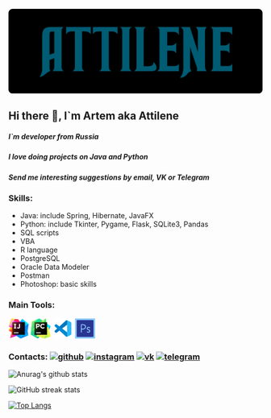 ![LOGO](LOGO/Attilene_Dark.png)

## Hi there 👋, I`m Artem aka Attilene
##### I`m developer from Russia
##### I love doing projects on Java and Python
##### Send me interesting suggestions by email, VK or Telegram

### Skills: 
* Java: include Spring, Hibernate, JavaFX 
* Python: include Tkinter, Pygame, Flask, SQLite3, Pandas
* SQL scripts
* VBA
* R language
* PostgreSQL
* Oracle Data Modeler
* Postman
* Photoshop: basic skills

### Main Tools:
<div>
  <img src='IDE/IntelliJ.png' alt='intellij' height='40'>
  <img src='IDE/PyCharm.png' alt='pycharm' height='40'>
  <img src='IDE/VisualStudioCode.png' alt='vsc' height='40'>
  <img src='IDE/Photoshop.png' alt='photoshop' height='40'>
</div>

### Contacts:     [<img src='https://cdn.jsdelivr.net/npm/simple-icons@3.0.1/icons/github.svg' alt='github' height='40'>](https://github.com/Attilene)  [<img src='https://cdn.jsdelivr.net/npm/simple-icons@3.0.1/icons/instagram.svg' alt='instagram' height='40'>](https://www.instagram.com/artembakanov/)  [<img src='https://cdn.jsdelivr.net/npm/simple-icons@3.0.1/icons/vk.svg' alt='vk' height='40'>](https://vk.com/attilene)  [<img src='https://cdn.jsdelivr.net/npm/simple-icons@3.0.1/icons/telegram.svg' alt='telegram' height='40'>](https://t.me/attilene)   

![Anurag's github stats](https://github-readme-stats.vercel.app/api?username=Attilene&show_icons=true&theme=merco) 

![GitHub streak stats](https://github-readme-streak-stats.herokuapp.com/?user=Attilene)

[![Top Langs](https://github-readme-stats.vercel.app/api/top-langs/?username=Attilene&layout=compact&hide=javascript)](https://github.com/anuraghazra/github-readme-stats)
  
